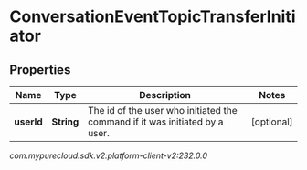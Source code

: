 # ConversationEventTopicTransferInitiator


## Properties

| Name | Type | Description | Notes |
| ------------ | ------------- | ------------- | ------------- |
| **userId** | **String** | The id of the user who initiated the command if it was initiated by a user. |  [optional] |




_com.mypurecloud.sdk.v2:platform-client-v2:232.0.0_
